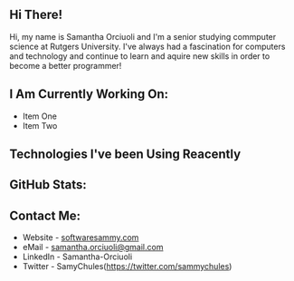 ## Hi There!
Hi, my name is Samantha Orciuoli and I'm a senior studying commputer science at Rutgers University. I've always had a fascination for computers and technology and continue to learn and aquire new skills in order to become a better programmer!

## I Am Currently Working On:
- Item One
- Item Two

## Technologies I've been Using Reacently


## GitHub Stats:

## Contact Me:
- Website - [softwaresammy.com](https://softwaresammy.com/)
- eMail - samantha.orciuoli@gmail.com
- LinkedIn - Samantha-Orciuoli
- Twitter - SamyChules(https://twitter.com/sammychules)
